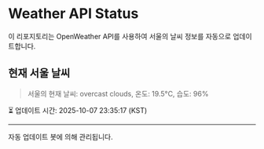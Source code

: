 
# Weather API Status

이 리포지토리는 OpenWeather API를 사용하여 서울의 날씨 정보를 자동으로 업데이트합니다.

## 현재 서울 날씨
> 서울의 현재 날씨: overcast clouds, 온도: 19.5°C, 습도: 96%

⏳ 업데이트 시간: 2025-10-07 23:35:17 (KST)

---
자동 업데이트 봇에 의해 관리됩니다.

